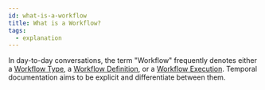```yaml
---
id: what-is-a-workflow
title: What is a Workflow?
tags:
  - explanation
---
```


In day-to-day conversations, the term "Workflow" frequently denotes either a [Workflow Type](/docs/content/what-is-a-workflow-type), a [Workflow Definition](/docs/content/what-is-a-workflow-definition), or a [Workflow Execution](/docs/content/what-is-a-workflow-execution).
  Temporal documentation aims to be explicit and differentiate between them.
